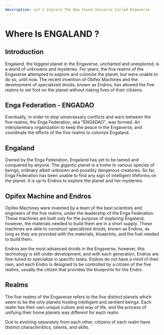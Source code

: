 ```yaml
---
description: Let's Explore The New Found Universe Called Engaverse
---
```


# Where Is ENGALAND ?

## Introduction

Engaland, the biggest planet in the Engaverse, uncharted and unexplored, is a world of unknowns and mysteries. For years, the five realms of the Engaverse attempted to explore and colonize the planet, but were unable to do so, until now. The recent invention of Obifex Machines and the development of specialized droids, known as Endros, has allowed the five realms to set foot on the planet without risking lives of their citizens.

## Enga Federation - ENGADAO

Eventually, in order to stop unnecessary conflicts and wars between the five realms, the Enga Federation, aka "ENGADAO", was formed. An interplanetary organization to keep the peace in the Engaverse, and coordinate the efforts of the five realms to colonize Engaland.

## Engaland

Owned by the Enga Federation, Engaland has yet to be tamed and conquered by anyone. The gigantic planet is a home to various species of beings, ordinary albeit unknown and possibly dangerous creatures. So far, Enga Federation has been unable to find any sign of intelligent lifeforms on the planet. It is up to Endros to explore the planet and her mysteries.

## Opifex Machine and Endros

Opifex Machines were invented by a team of the best scientists and engineers of the five realms, under the leadership of the Enga Federation. These machines are built only for the purpose of exploring Engaland, however, the materials needed to build them are in a short supply. These machines are able to construct specialized droids, known as Endros, as long as they are provided with the materials, blueprints, and the fuel needed to build them.

Endros are the most advanced droids in the Engaverse, however, this technology is still under development, and with each generation, Endros are fine-tuned to specialize in specific tasks. Endros do not have a mind of their own, and each Endro is designed to be controlled by a citizen of the five realms, usually the citizen that provides the blueprints for the Endro.

## Realms

The five realms of the Engaverse refers to the five distinct planets which seem to be the only planets hosting intelligent and sentient beings. Each realm has their own unique culture and way of life, and the process of unifying their home planets was different for each realm.

Due to evolving separately from each other, citizens of each realm have distinct characteristics, talents, and skills.
